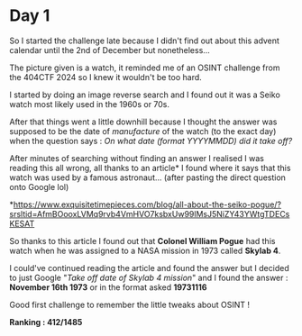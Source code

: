 # Day 1

So I started the challenge late because I didn't find out about this advent calendar until the 2nd of December but nonetheless...

The picture given is a watch, it reminded me of an OSINT challenge from the 404CTF 2024 so I knew it wouldn't be too hard.

I started by doing an image reverse search and I found out it was a Seiko watch most likely used in the 1960s or 70s. 

After that things went a little downhill because I thought the answer was supposed to be the date of *manufacture* of the watch (to the exact day) when the question says : 
  *On what date (format YYYYMMDD) did it take off?*

After minutes of searching without finding an answer I realised I was reading this all wrong, all thanks to an article* I found where it says that this watch was used by a famous astronaut... (after pasting the direct question onto Google lol)

*https://www.exquisitetimepieces.com/blog/all-about-the-seiko-pogue/?srsltid=AfmBOooxLVMq9rvb4VmHVO7ksbxUw99lMsJ5NiZY43YWtgTDECsKESAT

So thanks to this article I found out that **Colonel William Pogue** had this watch when he was assigned to a NASA mission in 1973 called **Skylab 4**. 

I could've continued reading the article and found the answer but I decided to just Google "*Take off date of Skylab 4 mission*" and I found the answer : 
**November 16th 1973** or in the format asked **19731116**

Good first challenge to remember the little tweaks about OSINT ! 

**Ranking : 412/1485**
